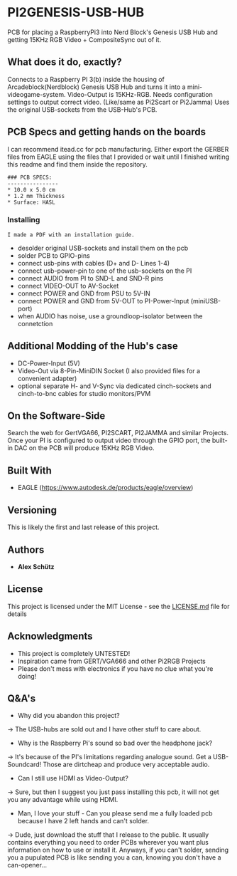 # PI2GENESIS-USB-HUB

PCB for placing a RaspberryPi3 into Nerd Block's Genesis USB Hub and getting 15KHz RGB Video + CompositeSync out of it.

## What does it do, exactly?

Connects to a Raspberry PI 3(b) inside the housing of Arcadeblock(Nerdblock) Genesis USB Hub and turns it into a mini-videogame-system.
Video-Output is 15KHz-RGB. Needs configuration settings to output correct video. (Like/same as Pi2Scart or Pi2Jamma)
Uses the original USB-sockets from the USB-Hub's PCB.

## PCB Specs and getting hands on the boards
I can recommend itead.cc for pcb manufacturing. Either export the GERBER files from EAGLE using the files that I provided or wait until I finished writing this readme and find them inside the repository.
```
### PCB SPECS:
----------------
* 10.0 x 5.0 cm
* 1.2 mm Thickness
* Surface: HASL
```

### Installing

```
I made a PDF with an installation guide.
```
* desolder original USB-sockets and install them on the pcb
* solder PCB to GPIO-pins
* connect usb-pins with cables (D+ and D- Lines 1-4)
* connect usb-power-pin to one of the usb-sockets on the PI
* connect AUDIO from PI to SND-L and SND-R pins
* connect VIDEO-OUT to AV-Socket
* connect POWER and GND from PSU to 5V-IN
* connect POWER and GND from 5V-OUT to PI-Power-Input (miniUSB-port)
* when AUDIO has noise, use a groundloop-isolator between the connetction


## Additional Modding of the Hub's case

* DC-Power-Input (5V)
* Video-Out via 8-Pin-MiniDIN Socket (I also provided files for a convenient adapter)
* optional separate H- and V-Sync via dedicated cinch-sockets and cinch-to-bnc cables for studio monitors/PVM


## On the Software-Side

Search the web for GertVGA66, PI2SCART, PI2JAMMA and similar Projects. Once your PI is configured to output video through the GPIO port, the built-in DAC on the PCB will produce 15KHz RGB Video.



## Built With

* EAGLE (https://www.autodesk.de/products/eagle/overview)


## Versioning

This is likely the first and last release of this project.


## Authors

* **Alex Schütz**


## License

This project is licensed under the MIT License - see the [LICENSE.md](LICENSE.md) file for details


## Acknowledgments

* This project is completely UNTESTED!
* Inspiration came from GERT/VGA666 and other Pi2RGB Projects
* Please don't mess with electronics if you have no clue what you're doing!


## Q&A's

* Why did you abandon this project?

-> The USB-hubs are sold out and I have other stuff to care about.



* Why is the Raspberry Pi's sound so bad over the headphone jack?

-> It's because of the PI's limitations regarding analogue sound. Get a USB-Soundcard! Those are dirtcheap and produce very acceptable audio.



* Can I still use HDMI as Video-Output?

-> Sure, but then I suggest you just pass installing this pcb, it will not get you any advantage while using HDMI.



* Man, I love your stuff - Can you please send me a fully loaded pcb because I have 2 left hands and can't solder.

-> Dude, just download the stuff that I release to the public. It usually contains everything you need to order PCBs wherever you want plus information on how to use or install it. Anyways, if you can't solder, sending you a pupulated PCB is like sending you a can, knowing you don't have a can-opener...
